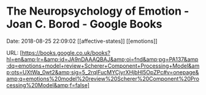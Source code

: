 # The Neuropsychology of Emotion - Joan C. Borod - Google Books

Date: 2018-08-25 22:09:02
[[affective-states]] [[emotions]]

URL: [https://books.google.co.uk/books?hl=en&amp;lr=&amp;id=JA9nDAAAQBAJ&amp;oi=fnd&amp;pg=PA137&amp;dq=emotions+model+review+Scherer+Component+Processing+Model&amp;ots=UXtWa_0wt2&amp;sig=5_2rqIFucMYCjyrXHjbHl5OpZPc#v=onepage&amp;q=emotions%20model%20review%20Scherer%20Component%20Processing%20Model&amp;f=false]
